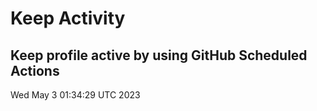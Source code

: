 # Keep Activity 
Keep profile active by using GitHub Scheduled Actions
--- 
Wed May  3 01:34:29 UTC 2023